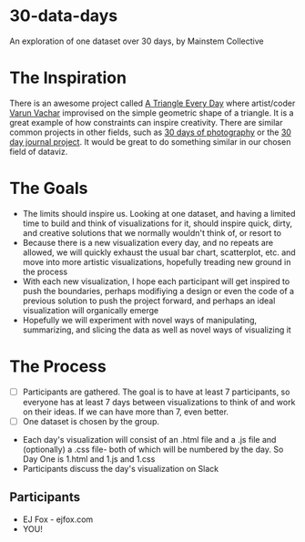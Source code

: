 30-data-days
============

An exploration of one dataset over 30 days, by Mainstem Collective


# The Inspiration
There is an awesome project called [A Triangle Every Day](http://winkervsbecks.github.io/a-triangle-everyday/) where artist/coder [Varun Vachar](http://varun.ca/) improvised on the simple geometric shape of a triangle. It is a great example of how constraints can inspire creativity. There are similar common projects in other fields, such as [30 days of photography](http://expertphotography.com/30-day-photography-challenge/) or the [30 day journal project](http://www.lisasonora.com/30-day-journal-project/). It would be great to do something similar in our chosen field of dataviz.

# The Goals
+ The limits should inspire us. Looking at one dataset, and having a limited time to build and think of visualizations for it, should inspire quick, dirty, and creative solutions that we normally wouldn't think of, or resort to
+ Because there is a new visualization every day, and no repeats are allowed, we will quickly exhaust the usual bar chart, scatterplot, etc. and move into more artistic visualizations, hopefully treading new ground in the process
+ With each new visualization, I hope each participant will get inspired to push the boundaries, perhaps modifiying a design or even the code of a previous solution to push the project forward, and perhaps an ideal visualization will organically emerge
+ Hopefully we will experiment with novel ways of manipulating, summarizing, and slicing the data as well as novel ways of visualizing it

# The Process
- [ ] Participants are gathered. The goal is to have at least 7 participants, so everyone has at least 7 days between visualizations to think of and work on their ideas. If we can have more than 7, even better. 
- [ ] One dataset is chosen by the group.
+  Each day's visualization will consist of an .html file and a .js file and (optionally) a .css file- both of which will be numbered by the day. So Day One is 1.html and 1.js and 1.css
+  Participants discuss the day's visualization on Slack

## Participants
+ EJ Fox - ejfox.com
+ YOU!